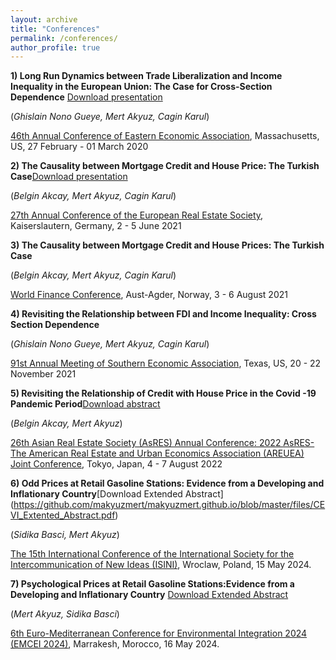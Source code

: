 ```yaml
---
layout: archive
title: "Conferences"
permalink: /conferences/
author_profile: true
---
```


**1) Long Run Dynamics between Trade Liberalization and Income Inequality in the European Union: The Case for Cross-Section Dependence** [Download presentation](https://github.com/makyuzmert/makyuzmert.github.io/blob/master/files/Presentation_conference.pdf)

(_Ghislain Nono Gueye, Mert Akyuz, Cagin Karul_)

[46th Annual Conference of Eastern Economic Association](https://www.ramapo.edu/eea/), Massachusetts, US, 27 February - 01 March 2020

**2) The Causality between Mortgage Credit and House Price: The Turkish Case**[Download presentation](https://eres.architexturez.net/doc/oai-eres-id-eres2021-28)

(_Belgin Akcay, Mert Akyuz, Cagin Karul_) 

[27th Annual Conference of the European Real Estate Society](https://eres.architexturez.net/doc/oai-eres-id-eres2021-28), Kaiserslautern, Germany, 2 - 5 June 2021

**3) The Causality between Mortgage Credit and House Prices: The Turkish Case**

(_Belgin Akcay, Mert Akyuz, Cagin Karul_)

[World Finance Conference](https://www.world-finance-conference.com/conference.php?id=21), Aust-Agder, Norway, 3 - 6 August 2021

**4) Revisiting the Relationship between FDI and Income Inequality: Cross Section Dependence**

(_Ghislain Nono Gueye, Mert Akyuz, Cagin Karul_)

[91st Annual Meeting of Southern Economic Association](https://www.southerneconomic.org/event/7662b305-ad92-474d-8f2c-bce1240b9858/summary), Texas, US, 20 - 22 November 2021

**5) Revisiting the Relationship of Credit with House Price in the Covid -19 Pandemic Period**[Download abstract](https://jarefe.com/application/files/7016/5948/2210/Agenda_Abstracts_2022AsRES-AREUEA_20220803.pdf)

(_Belgin Akcay, Mert Akyuz_)  

[26th Asian Real Estate Society (AsRES) Annual Conference: 2022 AsRES-The American Real Estate and Urban Economics Association (AREUEA) Joint Conference](https://jarefe.com/index.php/asres), Tokyo, Japan, 4 - 7 August 2022

**6) Odd Prices at Retail Gasoline Stations: Evidence from a Developing and Inflationary Country**[Download Extended Abstract] (https://github.com/makyuzmert/makyuzmert.github.io/blob/master/files/CEVI_Extented_Abstract.pdf)

(_Sidika Basci, Mert Akyuz_) 

[The 15th International Conference of the International Society for the Intercommunication of New Ideas (ISINI)](https://www.isini.info/index.php/en/), Wroclaw, Poland, 15 May 2024.

**7) Psychological Prices at Retail Gasoline Stations:Evidence from a Developing and Inflationary Country** [Download Extended Abstract](https://github.com/makyuzmert/makyuzmert.github.io/blob/master/files/EMCEI_Extended_Abstract.pdf)

(_Mert Akyuz, Sidika Basci_)

[6th Euro-Mediterranean Conference for Environmental Integration 2024 (EMCEI 2024)](https://2024.emcei.net/index.php?p=program), Marrakesh, Morocco, 16 May 2024.
